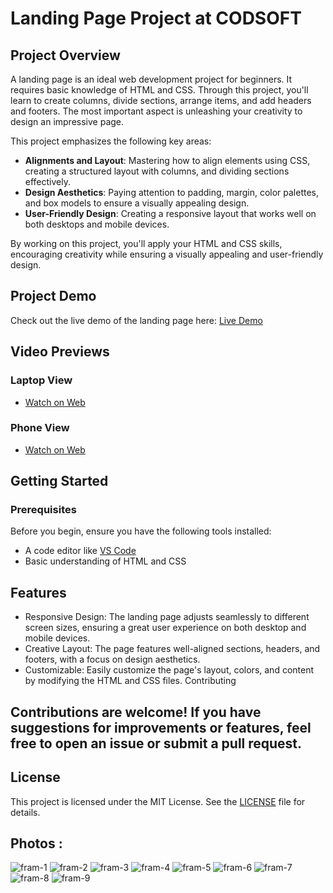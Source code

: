 # Landing Page Project at CODSOFT

## Project Overview

A landing page is an ideal web development project for beginners. It requires basic knowledge of HTML and CSS. Through this project, you'll learn to create columns, divide sections, arrange items, and add headers and footers. The most important aspect is unleashing your creativity to design an impressive page. 

This project emphasizes the following key areas:
- **Alignments and Layout**: Mastering how to align elements using CSS, creating a structured layout with columns, and dividing sections effectively.
- **Design Aesthetics**: Paying attention to padding, margin, color palettes, and box models to ensure a visually appealing design.
- **User-Friendly Design**: Creating a responsive layout that works well on both desktops and mobile devices.

By working on this project, you'll apply your HTML and CSS skills, encouraging creativity while ensuring a visually appealing and user-friendly design.

## Project Demo

Check out the live demo of the landing page here: [Live Demo](https://utsavvachhani.github.io/CODSOFT_LANDING-PAGE/)

## Video Previews

### Laptop View
- [Watch on Web](https://utsavvachhani.github.io/CODSOFT_LANDING-PAGE/images/Task%20-%201_leptop.mp4)
  
### Phone View
- [Watch on Web](https://utsavvachhani.github.io/CODSOFT_LANDING-PAGE/images/Task%20-%201_phone.mp4)

## Getting Started

### Prerequisites

Before you begin, ensure you have the following tools installed:
- A code editor like [VS Code](https://code.visualstudio.com/)
- Basic understanding of HTML and CSS

## Features
- Responsive Design: The landing page adjusts seamlessly to different screen sizes, ensuring a great user experience on both desktop and mobile devices.
- Creative Layout: The page features well-aligned sections, headers, and footers, with a focus on design aesthetics.
- Customizable: Easily customize the page's layout, colors, and content by modifying the HTML and CSS files.
Contributing

## Contributions are welcome! If you have suggestions for improvements or features, feel free to open an issue or submit a pull request.

## License
This project is licensed under the MIT License. See the [LICENSE](https://utsavvachhani.github.io/CODSOFT_LANDING-PAGE/LICENSE) file for details.



## Photos :

![fram-1](https://github.com/user-attachments/assets/a1438590-13dc-4ac9-b967-98c67dd60bfa)
![fram-2](https://github.com/user-attachments/assets/90b7c118-f83b-4dbb-a17f-cff2cbc57899)
![fram-3](https://github.com/user-attachments/assets/8ccfe1d7-1742-4eea-a66a-de7ffda66fcd)
![fram-4](https://github.com/user-attachments/assets/f1087e1c-f7e5-49fd-8150-a631c1ea6883)
![fram-5](https://github.com/user-attachments/assets/8391b4b8-3ee0-4eeb-8cf8-60143bcea45b)
![fram-6](https://github.com/user-attachments/assets/4a21da8e-72ba-45db-98fb-43e44e779eef)
![fram-7](https://github.com/user-attachments/assets/688fbd62-3a5c-4bea-8c8b-22860156a79b)
![fram-8](https://github.com/user-attachments/assets/d0a79109-781b-45ae-80d4-1462ec30d83c)
![fram-9](https://github.com/user-attachments/assets/94b658de-8957-4375-9069-25d625933b7e)
